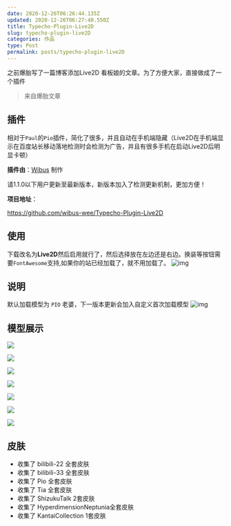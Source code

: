 ```yaml
---
date: 2020-12-26T06:26:44.135Z
updated: 2020-12-26T06:27:40.550Z
title: Typecho-Plugin-Live2D
slug: typecho-plugin-live2D
categories: 作品
type: Post
permalink: posts/typecho-plugin-live2D
---
```


之前爆胎写了一篇博客添加Live2D 看板娘的文章。为了方便大家，直接做成了一个插件

> 来自爆胎文章
 

## 插件

相对于`Paul`的`Pio`插件，简化了很多，并且自动在手机端隐藏（Live2D在手机端显示在百度站长移动落地检测时会检测为广告，并且有很多手机在启动Live2D后明显卡顿）

**插件由**：<a class="Pshake" href="https://blog.iucky.cn">Wibus</a> 制作

请1.1.0以下用户更新至最新版本，新版本加入了检测更新机制，更加方便！

**项目地址**： 

https://github.com/wibus-wee/Typecho-Plugin-Live2D

 

## 使用

下载改名为**Live2D**然后启用就行了，然后选择放在左边还是右边。换装等按钮需要`FontAwesome`支持,如果你的站已经加载了，就不用加载了。
![img](https://gitee.com/baotai/img/raw/master/img/image-20201019142210321.png)

## 说明

默认加载模型为 `PIO` 老婆，下一版本更新会加入自定义首次加载模型
![img](https://gitee.com/baotai/img/raw/master/img/photo.png)

## 模型展示

![ ](https://gitee.com/baotai/img/raw/master/img/photo1.png)

![ ](https://gitee.com/baotai/img/raw/master/img/photopio.png)

![ ](https://gitee.com/baotai/img/raw/master/img/photo2.png)

![ ](https://gitee.com/baotai/img/raw/master/img/photo3.png)

![  ](https://gitee.com/baotai/img/raw/master/img/photo4.png)

![ ](https://gitee.com/baotai/img/raw/master/img/photo5.png)

![ ](https://gitee.com/baotai/img/raw/master/img/photo7.png)


## 皮肤

- 收集了 bilibili-22 全套皮肤
- 收集了 bilibili-33 全套皮肤
- 收集了 Pio 全套皮肤
- 收集了 Tia 全套皮肤
- 收集了 ShizukuTalk 2套皮肤
- 收集了 HyperdimensionNeptunia全套皮肤
- 收集了 KantaiCollection 1套皮肤